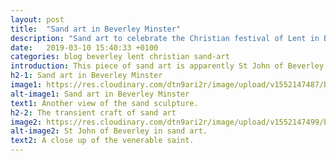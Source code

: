 ```yaml
---
layout: post
title:  "Sand art in Beverley Minster"
description: "Sand art to celebrate the Christian festival of Lent in Beverley Minster"
date:   2019-03-10 15:40:33 +0100
categories: blog beverley lent christian sand-art
introduction: This piece of sand art is apparently St John of Beverley, and is the work of internationally renowned sand artists Remy and Paul Hoggard. 
h2-1: Sand art in Beverley Minster
image1: https://res.cloudinary.com/dtn9ari2r/image/upload/v1552147487/blog/20190309_122046958_iOS.png
alt-image1: Sand art in Beverley Minster
text1: Another view of the sand sculpture.
h2-2: The transient craft of sand art
image2: https://res.cloudinary.com/dtn9ari2r/image/upload/v1552147499/blog/20190309_122013541_iOS.png
alt-image2: St John of Beverley in sand art.
text2: A close up of the venerable saint.
---
```

